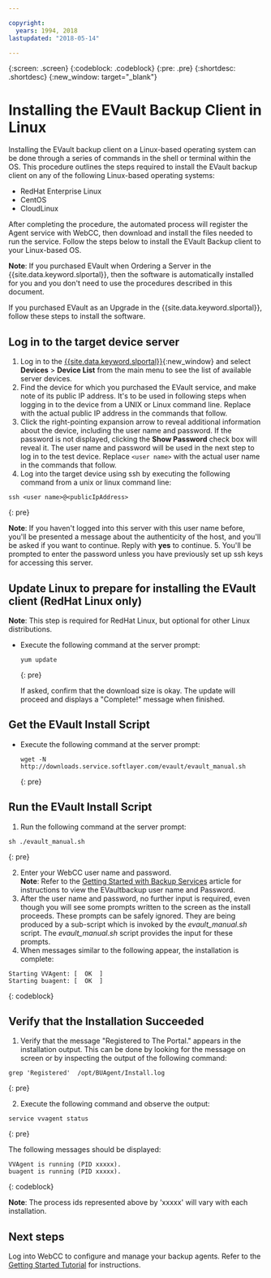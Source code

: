 ```yaml
---

copyright:
  years: 1994, 2018
lastupdated: "2018-05-14"

---
```

{:screen: .screen}
{:codeblock: .codeblock}
{:pre: .pre}
{:shortdesc: .shortdesc}
{:new_window: target="_blank"}

# Installing the EVault Backup Client in Linux 

Installing the EVault backup client on a Linux-based operating system can be done through a series of commands in the shell or terminal within the OS. This procedure outlines the steps required to install the EVault backup client on any of the following Linux-based operating systems:

- RedHat Enterprise Linux
- CentOS
- CloudLinux

After completing the procedure, the automated process will register the Agent service with WebCC, then download and install the files needed to run the service. Follow the steps below to install the EVault Backup client to your Linux-based OS.

**Note**: If you purchased EVault when Ordering a Server in the {{site.data.keyword.slportal}}, then the software is automatically installed for you and you don't need to use the procedures described in this document.

If you purchased EVault as an Upgrade in the {{site.data.keyword.slportal}}, follow these steps to install the software.

## Log in to the target device server

1. Log in to the [{{site.data.keyword.slportal}}](https://control.softlayer.com/){:new_window} and select **Devices** > **Device List** from the main menu to see the list of available server devices.
2. Find the device for which you purchased the EVault service, and make note of its public IP address. It's to be used in following steps when logging in to the device from a UNIX or Linux command line. Replace <publicIpAddress> with the actual public IP address in the commands that follow. 
3. Click the right-pointing expansion arrow to reveal additional information about the device, including the user name and password.  If the password is not displayed, clicking the **Show Password** check box will reveal it. The user name and password will be used in the next step to log in to the test device.  Replace `<user name>` with the actual user name in the commands that follow.
4. Log into the target device using ssh by executing the following command from a unix or linux command line:
  ```
  ssh <user name>@<publicIpAddress>
  ```
  {: pre}
  
 **Note**: If you haven't logged into this server with this user name before, you'll be presented a message about the authenticity of the host, and you'll be asked if you want to continue.  Reply with **yes** to continue.
5. You'll be prompted to enter the password unless you have previously set up ssh keys for accessing this server.

## Update Linux to prepare for installing the EVault client (RedHat Linux only)
**Note**: This step is required for RedHat Linux, but optional for other Linux distributions.

- Execute the following command at the server prompt:
  ```
  yum update
  ```
  {: pre}
   
  If asked, confirm that the download size is okay. The update will proceed and displays a "Complete!" message when finished.

## Get the EVault Install Script
- Execute the following command at the server prompt:
  ```
  wget -N http://downloads.service.softlayer.com/evault/evault_manual.sh
  ```
  {: pre}
   
## Run the EVault Install Script
1. Run the following command at the server prompt:
  ```
  sh ./evault_manual.sh
  ```
  {: pre}

2. Enter your WebCC user name and password.     
  **Note**: Refer to the [Getting Started with Backup Services](/docs/infrastructure/Backup/index.html) article for instructions to view the EVaultbackup user name and Password.
3. After the user name and password, no further input is required, even though you will see some prompts written to the screen as the install proceeds. These prompts can be safely ignored. They are being produced by a sub-script which is invoked by the *evault_manual.sh* script.  The *evault_manual.sh* script provides the input for these prompts.
4. When messages similar to the following appear, the installation is complete:
  ```
  Starting VVAgent: [  OK  ]
  Starting buagent: [  OK  ]
  ```
  {: codeblock}
   
## Verify that the Installation Succeeded
1. Verify that the message "Registered to The Portal." appears in the installation output. This can be done by looking for the message on screen or by inspecting the output of the following command:
  ```
  grep 'Registered'  /opt/BUAgent/Install.log
  ```
  {: pre}

2. Execute the following command and observe the output: 
  ```
  service vvagent status
  ```
  {: pre}
   
  The following messages should be displayed:
  ```
  VVAgent is running (PID xxxxx).
  buagent is running (PID xxxxx).
  ```
  {: codeblock}
   
  **Note**: The process ids represented above by 'xxxxx' will vary with each installation. 
  
## Next steps

Log into WebCC to configure and manage your backup agents. Refer to the [Getting Started Tutorial](index.html#configuring-evault-agent-in-webcc) for instructions.
